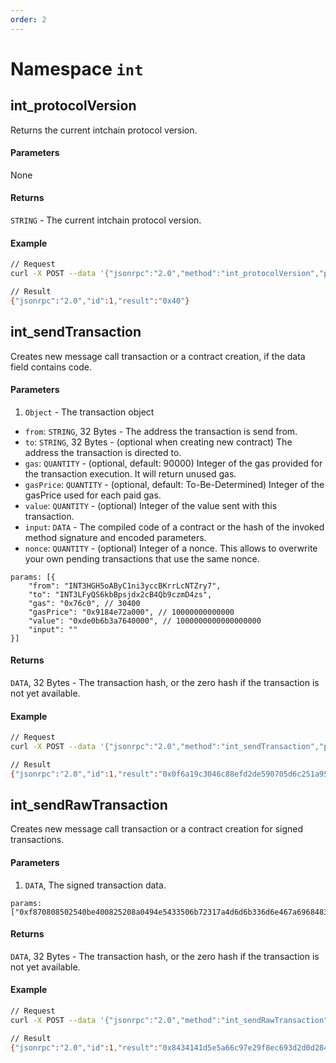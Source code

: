 ```yaml
---
order: 2
---
```


# Namespace `int` 

## int_protocolVersion
Returns the current intchain protocol version.

#### Parameters
None

#### Returns

`STRING` - The current intchain protocol version.

#### Example

```bash
// Request
curl -X POST --data '{"jsonrpc":"2.0","method":"int_protocolVersion","params":[],"id":1}' -H 'content-type: application/json;'

// Result
{"jsonrpc":"2.0","id":1,"result":"0x40"}
```

## int_sendTransaction
Creates new message call transaction or a contract creation, if the data field contains code.

#### Parameters
1. `Object` - The transaction object
* `from`: `STRING`, 32 Bytes - The address the transaction is send from.
* `to`: `STRING`, 32 Bytes - (optional when creating new contract) The address the transaction is directed to.
* `gas`: `QUANTITY` - (optional, default: 90000) Integer of the gas provided for the transaction execution. It will return unused gas.
* `gasPrice`: `QUANTITY` - (optional, default: To-Be-Determined) Integer of the gasPrice used for each paid gas.
* `value`: `QUANTITY` - (optional) Integer of the value sent with this transaction.
* `input`: `DATA` - The compiled code of a contract or the hash of the invoked method signature and encoded parameters.
* `nonce`: `QUANTITY` - (optional) Integer of a nonce. This allows to overwrite your own pending transactions that use the same nonce.

```
params: [{
    "from": "INT3HGH5oAByC1ni3yccBKrrLcNTZry7",
    "to": "INT3LFyQS6kbBpsjdx2cB4Qb9czmD4zs",
    "gas": "0x76c0", // 30400
    "gasPrice": "0x9184e72a000", // 10000000000000
    "value": "0xde0b6b3a7640000", // 1000000000000000000
    "input": ""
}]
```    
    
#### Returns
`DATA`, 32 Bytes - The transaction hash, or the zero hash if the transaction is not yet available.

#### Example
```bash
// Request
curl -X POST --data '{"jsonrpc":"2.0","method":"int_sendTransaction","params":[{"from": "INT3HGH5oAByC1ni3yccBKrrLcNTZry7", "to": "INT3LFyQS6kbBpsjdx2cB4Qb9czmD4zs", "gas": "0x76c0", "gasPrice": "0x9184e72a000", "value": "0xde0b6b3a7640000", "input": ""}],"id":1}' -H 'content-type: application/json;'

// Result
{"jsonrpc":"2.0","id":1,"result":"0x0f6a19c3046c88efd2de590705d6c251a957ebb094a3041f21a426deb7667003"}
```

## int_sendRawTransaction
Creates new message call transaction or a contract creation for signed transactions.

#### Parameters
1. `DATA`, The signed transaction data.

```
params: ["0xf870808502540be400825208a0494e5433506b72317a4d6d6b336d6e467a6968483546346b4e784661764a6f34018027a0c7ccd8d71e29886601c7e026902c1e869a40097f4791886c97e97f692b179d44a03cba826c07b6e34a7681d7222a12c3c1e662fce8e23e4d4332eac627f6d3b294"]
```    
    
#### Returns
`DATA`, 32 Bytes - The transaction hash, or the zero hash if the transaction is not yet available.

#### Example
```bash
// Request
curl -X POST --data '{"jsonrpc":"2.0","method":"int_sendRawTransaction","params":["0xf870808502540be400825208a0494e5433506b72317a4d6d6b336d6e467a6968483546346b4e784661764a6f34018027a0c7ccd8d71e29886601c7e026902c1e869a40097f4791886c97e97f692b179d44a03cba826c07b6e34a7681d7222a12c3c1e662fce8e23e4d4332eac627f6d3b294"],"id":1}' -H 'content-type: application/json;'

// Result
{"jsonrpc":"2.0","id":1,"result":"0x8434141d5e5a66c97e29f8ec693d2d0d284cee7b312b30f28e6a1a94b2e6f5c5"}
```
